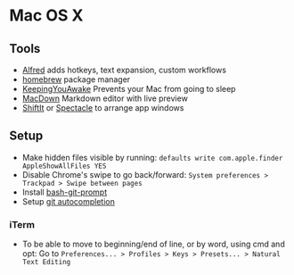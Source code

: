 # Mac OS X

## Tools

- [Alfred](https://www.alfredapp.com/) adds hotkeys, text expansion, custom workflows
- [homebrew](http://brew.sh/) package manager
- [KeepingYouAwake](https://keepingyouawake.app/) Prevents your Mac from going to sleep
- [MacDown](http://macdown.uranusjr.com/) Markdown editor with live preview
- [ShiftIt](https://github.com/fikovnik/ShiftIt) or [Spectacle](https://www.spectacleapp.com/) to arrange app windows
 
## Setup

- Make hidden files visible by running: `defaults write com.apple.finder AppleShowAllFiles YES`
- Disable Chrome's swipe to go back/forward: `System preferences > Trackpad > Swipe between pages`
- Install [bash-git-prompt](https://github.com/magicmonty/bash-git-prompt)
- Setup [git autocompletion](https://gist.github.com/johngibb/972430)

### iTerm

- To be able to move to beginning/end of line, or by word, using cmd and opt: Go to `Preferences... > Profiles > Keys > Presets... > Natural Text Editing`
